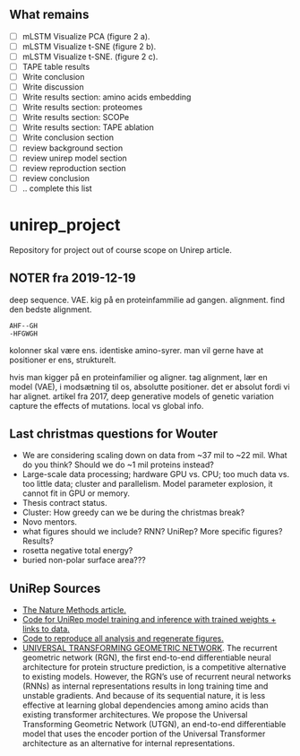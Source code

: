 ## What remains
- [ ] mLSTM Visualize PCA (figure 2 a).
- [ ] mLSTM Visualize t-SNE (figure 2 b).
- [ ] mLSTM Visualize t-SNE. (figure 2 c).
- [ ] TAPE table results
- [ ] Write conclusion
- [ ] Write discussion
- [ ] Write results section: amino acids embedding
- [ ] Write results section: proteomes
- [ ] Write results section: SCOPe
- [ ] Write results section: TAPE ablation
- [ ] Write conclusion section
- [ ] review background section
- [ ] review unirep model section
- [ ] review reproduction section
- [ ] review conclusion
- [ ] .. complete this list

# unirep_project
Repository for project out of course scope on Unirep article.

## NOTER fra 2019-12-19
deep sequence. VAE. kig på en proteinfammilie ad gangen. alignment. find den bedste alignment. 
```
AHF--GH
-HFGWGH
```
kolonner skal være ens. identiske amino-syrer. man vil gerne have at positioner er ens, strukturelt.

hvis man kigger på en proteinfamilier og aligner. tag alignment, lær en model (VAE), i modsætning til os, absolutte positioner. det er absolut fordi vi har alignet. artikel fra 2017, deep generative models of genetic variation capture the effects of mutations. local vs global info.


## Last christmas questions for Wouter
- We are considering scaling down on data from ~37 mil to ~22 mil. What do you think? Should we do ~1 mil proteins instead?
- Large-scale data processing; hardware GPU vs. CPU; too much data vs. too little data; cluster and parallelism. Model parameter explosion, it cannot fit in GPU or memory.
- Thesis contract status.
- Cluster: How greedy can we be during the christmas break?
- Novo mentors.
- what figures should we include? RNN? UniRep? More specific figures? Results?
- rosetta negative total energy?
- buried non-polar surface area???


## UniRep Sources
- [The Nature Methods article.](https://www.nature.com/articles/s41592-019-0598-1)
- [Code for UniRep model training and inference with trained weights + links to data.](https://github.com/churchlab/UniRep)
- [Code to reproduce all analysis and regenerate figures.](https://github.com/churchlab/UniRep-analysis)
- [UNIVERSAL TRANSFORMING GEOMETRIC NETWORK](https://arxiv.org/pdf/1908.00723.pdf). The recurrent geometric network (RGN), the first end-to-end differentiable neural architecture for protein structure prediction, is a competitive alternative to existing models. However, the RGN’s use of recurrent neural networks (RNNs) as internal representations results in long training time and unstable gradients. And because of its sequential nature, it is less effective at learning global dependencies among amino acids than existing transformer architectures. We propose the Universal Transforming Geometric Network (UTGN), an end-to-end differentiable model that uses the encoder portion of the Universal Transformer architecture as an alternative for internal representations.
